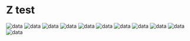 # Z test

<img src="./images/ztestusage.jpg" alt="data" class="inline"/>
<img src="./images/ztest.jpg" alt="data" class="inline"/>
<img src="./images/ztest2.jpg" alt="data" class="inline"/>
<img src="./images/ztest3.jpg" alt="data" class="inline"/>
<img src="./images/ztest4.jpg" alt="data" class="inline"/>
<img src="./images/ztest5.jpg" alt="data" class="inline"/>
<img src="./images/ztest6.jpg" alt="data" class="inline"/>
<img src="./images/ztest11.jpg" alt="data" class="inline"/>
<img src="./images/ztest12.jpg" alt="data" class="inline"/>
<img src="./images/ztest13.jpg" alt="data" class="inline"/>
<img src="./images/ztest14.jpg" alt="data" class="inline"/>


